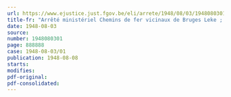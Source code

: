 ```yaml
---
url: https://www.ejustice.just.fgov.be/eli/arrete/1948/08/03/1948080301/justel
title-fr: "Arrêté ministériel Chemins de fer vicinaux de Bruges Leke ; Roulers -Dixmude Bikschote ; Gand Wetteren Hamme ; Anvers Hamme Zwijndrecht Moerzeke et Gand Merelbeke Herzele Grammont. Modifications aux tableaux des distances"
date: 1948-08-03
source:
number: 1948080301
page: 888888
case: 1948-08-03/01
publication: 1948-08-08
starts:
modifies:
pdf-original:
pdf-consolidated:
---
```


